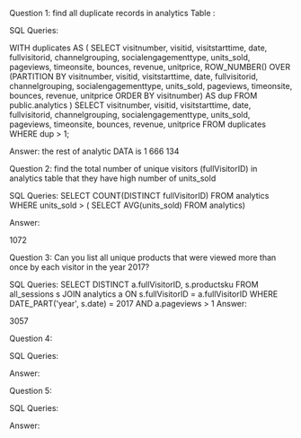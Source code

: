 Question 1: find all duplicate records in analytics Table :

SQL Queries:

WITH duplicates AS (
  SELECT visitnumber, visitid, visitstarttime, date, fullvisitorid, channelgrouping, socialengagementtype, 
  units_sold, pageviews, timeonsite, bounces, revenue, unitprice,
  ROW_NUMBER() 
  OVER (PARTITION BY visitnumber, visitid, visitstarttime, date, fullvisitorid, channelgrouping, socialengagementtype, units_sold, pageviews, timeonsite, bounces, revenue,   unitprice ORDER BY visitnumber) 
  AS dup
  FROM public.analytics
)
SELECT visitnumber, visitid, visitstarttime, date, fullvisitorid, channelgrouping, socialengagementtype, 
  units_sold, pageviews, timeonsite, bounces, revenue, unitprice
FROM duplicates
WHERE dup > 1;

Answer: 
the rest of analytic DATA is 1 666 134


Question 2: find the total number of unique visitors (fullVisitorID) in analytics table that they have high number of units_sold 

SQL Queries:
SELECT COUNT(DISTINCT fullVisitorID) 
FROM analytics
WHERE units_sold > (
                   SELECT AVG(units_sold)
                   FROM analytics)



Answer:

1072

Question 3: Can you list all unique products that were viewed more than once by each visitor in the year 2017?

SQL Queries:
SELECT DISTINCT a.fullVisitorID, s.productsku
FROM all_sessions s
JOIN analytics a 
ON s.fullVisitorID = a.fullVisitorID
WHERE DATE_PART('year', s.date) = 2017 AND a.pageviews > 1
Answer:

3057

Question 4: 

SQL Queries:

Answer:



Question 5: 

SQL Queries:

Answer:
